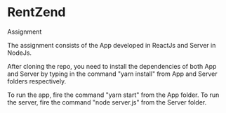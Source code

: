 # RentZend
Assignment

The assignment consists of the App developed in ReactJs and Server in NodeJs.

After cloning the repo, you need to install the dependencies of both App and Server by typing in the command "yarn install" from App and Server folders respectively.

To run the app, fire the command "yarn start" from the App folder.
To run the server, fire the command "node server.js" from the Server folder.